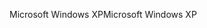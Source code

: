 <span data-ttu-id="34b6c-101">Microsoft Windows XP</span><span class="sxs-lookup"><span data-stu-id="34b6c-101">Microsoft Windows XP</span></span>